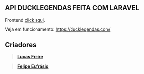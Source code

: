 ## API DUCKLEGENDAS FEITA COM LARAVEL

Frontend <a href="https://github.com/garumam/ducklegendas-frontend">click aqui</a>. 

Veja em funcionamento: https://ducklegendas.com/

## Criadores
> **<a href="https://github.com/freirejandre" target="_blank">Lucas Freire</a>**

> **<a href="https://github.com/garumam" target="_blank">Felipe Eufrásio</a>**
